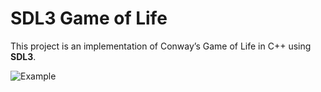 # SDL3 Game of Life

This project is an implementation of Conway’s Game of Life in C++ using **SDL3**.

![Example]([https://upload.wikimedia.org/wikipedia/commons/e/e5/Gospers_glider_gun.gif](https://imgur.com/VZ0arwd))
